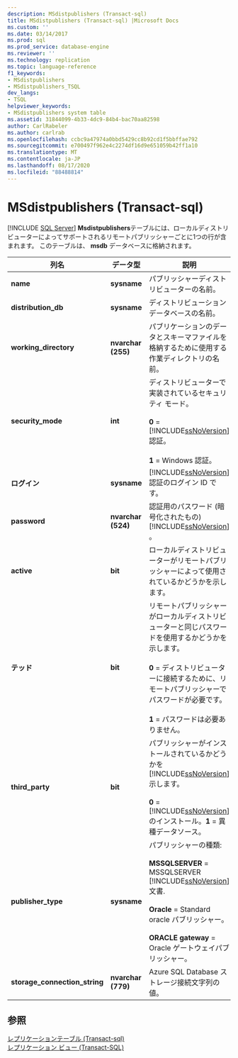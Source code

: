 ```yaml
---
description: MSdistpublishers (Transact-sql)
title: MSdistpublishers (Transact-sql) |Microsoft Docs
ms.custom: ''
ms.date: 03/14/2017
ms.prod: sql
ms.prod_service: database-engine
ms.reviewer: ''
ms.technology: replication
ms.topic: language-reference
f1_keywords:
- MSdistpublishers
- MSdistpublishers_TSQL
dev_langs:
- TSQL
helpviewer_keywords:
- MSdistpublishers system table
ms.assetid: 31844099-4b33-4dc9-84b4-bac70aa82598
author: CarlRabeler
ms.author: carlrab
ms.openlocfilehash: ccbc9a47974a0bbd5429cc8b92cd1f5bbffae792
ms.sourcegitcommit: e700497f962e4c2274df16d9e651059b42ff1a10
ms.translationtype: MT
ms.contentlocale: ja-JP
ms.lasthandoff: 08/17/2020
ms.locfileid: "88488814"
---
```

# <a name="msdistpublishers-transact-sql"></a>MSdistpublishers (Transact-sql)
[!INCLUDE [SQL Server](../../includes/applies-to-version/sqlserver.md)]
  **Msdistpublishers**テーブルには、ローカルディストリビューターによってサポートされるリモートパブリッシャーごとに1つの行が含まれます。 このテーブルは、 **msdb** データベースに格納されます。  
  
|列名|データ型|説明|  
|-----------------|---------------|-----------------|  
|**name**|**sysname**|パブリッシャーディストリビューターの名前。|  
|**distribution_db**|**sysname**|ディストリビューションデータベースの名前。|  
|**working_directory**|**nvarchar (255)**|パブリケーションのデータとスキーマファイルを格納するために使用する作業ディレクトリの名前。|  
|**security_mode**|**int**|ディストリビューターで実装されているセキュリティ モード。<br /><br /> **0**  =  [!INCLUDE[ssNoVersion](../../includes/ssnoversion-md.md)] 認証。<br /><br /> **1** = Windows 認証。|  
|**ログイン**|**sysname**|[!INCLUDE[ssNoVersion](../../includes/ssnoversion-md.md)] 認証のログイン ID です。|  
|**password**|**nvarchar (524)**|認証用のパスワード (暗号化されたもの) [!INCLUDE[ssNoVersion](../../includes/ssnoversion-md.md)] 。|  
|**active**|**bit**|ローカルディストリビューターがリモートパブリッシャーによって使用されているかどうかを示します。|  
|**テッド**|**bit**|リモートパブリッシャーがローカルディストリビューターと同じパスワードを使用するかどうかを示します。<br /><br /> **0** = ディストリビューターに接続するために、リモートパブリッシャーでパスワードが必要です。<br /><br /> **1** = パスワードは必要ありません。|  
|**third_party**|**bit**|パブリッシャーがインストールされているかどうかを [!INCLUDE[ssNoVersion](../../includes/ssnoversion-md.md)] 示します。<br /><br /> **0**  =  [!INCLUDE[ssNoVersion](../../includes/ssnoversion-md.md)] のインストール。**1** = 異種データソース。|  
|**publisher_type**|**sysname**|パブリッシャーの種類:<br /><br /> **MSSQLSERVER**  =  MSSQLSERVER [!INCLUDE[ssNoVersion](../../includes/ssnoversion-md.md)]文書.<br /><br /> **Oracle** = Standard oracle パブリッシャー。<br /><br /> **ORACLE gateway** = Oracle ゲートウェイパブリッシャー。|  
|**storage_connection_string**|**nvarchar (779)**|Azure SQL Database ストレージ接続文字列の値。|  

  
## <a name="see-also"></a>参照  
 [レプリケーションテーブル &#40;Transact-sql&#41;](../../relational-databases/system-tables/replication-tables-transact-sql.md)   
 [レプリケーション ビュー &#40;Transact-SQL&#41;](../../relational-databases/system-views/replication-views-transact-sql.md)  
  
  
